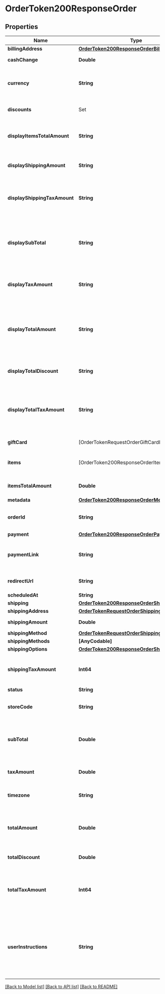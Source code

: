 # OrderToken200ResponseOrder

## Properties
Name | Type | Description | Notes
------------ | ------------- | ------------- | -------------
**billingAddress** | [**OrderToken200ResponseOrderBillingAddress**](OrderToken200ResponseOrderBillingAddress.md) |  | [optional] 
**cashChange** | **Double** | Cambio solicitado por el cliente | [optional] 
**currency** | **String** | Representa la moneda de uso del comercio en 3 caracteres bajo la ISO 3166-1 alpha-3 | [optional] 
**discounts** | Set<OrderToken200ResponseOrderDiscountsInner> | Son los descuentos aplicados en la orden | [optional] 
**displayItemsTotalAmount** | **String** | Es el costo total de todos los items de la orden que se mostrara en el checkout | [optional] 
**displayShippingAmount** | **String** | Es el costo total del envío de la orden que se mostrara en el checkout. | [optional] 
**displayShippingTaxAmount** | **String** | Es la visualización del monto total de los **impuestos** del envío aplicados en la orden que aparece en el checkout. | [optional] 
**displaySubTotal** | **String** | Es el subtotal de la compra, que comprende la suma de items_total_amount y shipping_amount que se mostrara en el checkout. | [optional] 
**displayTaxAmount** | **String** | Es el monto total de los **impuestos** aplicados en la orden que aparece en el checkout. | [optional] 
**displayTotalAmount** | **String** | Es el total de la orden esto comprende la suma del total de *items_total_amount*, *shipping_amount* y *tax_amount* que se mostrara en el checkout. | [optional] 
**displayTotalDiscount** | **String** | Monto de descuento total de la orden que se mostrara en el checkout | [optional] 
**displayTotalTaxAmount** | **String** | Es la visualizacion total de la orden esto comprende la suma del total de *shipping_tax_amount* y *tax_amount* que se mostrara en el checkout. | [optional] 
**giftCard** | [OrderTokenRequestOrderGiftCardInner] | Configuración de las tarjetas de regalo | [optional] 
**items** | [OrderToken200ResponseOrderItemsInner] | Detalle de los productos que se encuentran en la orden | [optional] 
**itemsTotalAmount** | **Double** | Es el costo total de todos los items de la orden. | [optional] 
**metadata** | [**OrderToken200ResponseOrderMetadata**](OrderToken200ResponseOrderMetadata.md) |  | [optional] 
**orderId** | **String** | Representa al identificador de la orden dentro del comercio | [optional] 
**payment** | [**OrderToken200ResponseOrderPayment**](OrderToken200ResponseOrderPayment.md) |  | [optional] 
**paymentLink** | **String** | Es el link de pago generado al tokenizar la orden para efectuar el pago | [optional] 
**redirectUrl** | **String** | Url donde se redireccionara al terminar la compra | [optional] 
**scheduledAt** | **String** | Fecha de entrega | [optional] 
**shipping** | [**OrderToken200ResponseOrderShipping**](OrderToken200ResponseOrderShipping.md) |  | [optional] 
**shippingAddress** | [**OrderTokenRequestOrderShippingAddress**](OrderTokenRequestOrderShippingAddress.md) |  | [optional] 
**shippingAmount** | **Double** | Es el costo total del envío de la orden. | [optional] 
**shippingMethod** | [**OrderTokenRequestOrderShippingMethod**](OrderTokenRequestOrderShippingMethod.md) |  | [optional] 
**shippingMethods** | **[AnyCodable]** | Métodos de envío | [optional] 
**shippingOptions** | [**OrderToken200ResponseOrderShippingOptions**](OrderToken200ResponseOrderShippingOptions.md) |  | [optional] 
**shippingTaxAmount** | **Int64** | Es el monto total de los **impuestos** del envío aplicados en la orden que aparece en el checkout. | [optional] 
**status** | **String** | Estado de la orden  | [optional] 
**storeCode** | **String** | Es el código de la tienda, por defecto el código de la tienda es all | [optional] 
**subTotal** | **Double** | Es el subtotal de la compra, que comprende la suma de items_total_amount y shipping_amount. | [optional] [default to 4470]
**taxAmount** | **Double** | Es el monto total de los **impuestos** aplicados en la orden. | [optional] 
**timezone** | **String** | Representa la zona horario de tu comercio | [optional] 
**totalAmount** | **Double** | Es el total de la orden esto comprende la suma del total de *items_total_amount*, *shipping_amount* y *tax_amount*. | [optional] 
**totalDiscount** | **Double** | Monto de descuento total de la orden | [optional] 
**totalTaxAmount** | **Int64** | Es el total de la orden esto comprende la suma del total de *shipping_tax_amount* y *tax_amount* que se mostrara en el checkout. | [optional] 
**userInstructions** | **String** | Son las instrucciones especiales que da el cliente en su compra, este valor se sustituye por el comentario en caso que el cliente lo coloque dentro del *checkout* | [optional] 

[[Back to Model list]](../README.md#documentation-for-models) [[Back to API list]](../README.md#documentation-for-api-endpoints) [[Back to README]](../README.md)


